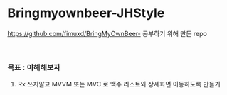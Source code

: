 # Bringmyownbeer-JHStyle

https://github.com/fimuxd/BringMyOwnBeer- 공부하기 위해 만든 repo

<br>

### 목표 : 이해해보자


1. Rx 쓰지말고 MVVM 또는 MVC 로 맥주 리스트와 상세화면 이동하도록 만들기


